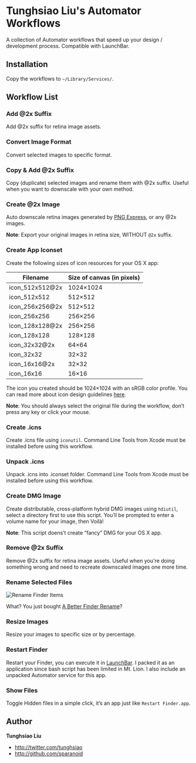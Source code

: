 # Tunghsiao Liu's Automator Workflows
A collection of Automator workflows that speed up your design / development process. Compatible with LaunchBar.


## Installation

Copy the workflows to `~/Library/Services/`.

## Workflow List

### Add @2x Suffix
Add @2x suffix for retina image assets.

### Convert Image Format
Convert selected images to specific format.

### Copy & Add @2x Suffix
Copy (duplicate) selected images and rename them with @2x suffix. Useful when you want to downscale with your own method.

### Create @2x Image
Auto downscale retina images generated by [PNG Express](http://www.pngexpress.com/), or any @2x images.

**Note**: Export your original images in retina size, WITHOUT `@2x` suffix.

### Create App Iconset
Create the following sizes of icon resources for your OS X app:

Filename | Size of canvas (in pixels)
--- | ---
icon_512x512@2x | 1024×1024
icon_512x512    | 512×512
icon_256x256@2x | 512×512
icon_256x256    | 256×256
icon_128x128@2x | 256×256
icon_128x128    | 128×128
icon_32x32@2x   | 64×64
icon_32x32      | 32×32
icon_16x16@2x   | 32×32
icon_16x16      | 16×16

The icon you created should be 1024×1024 with an sRGB color profile. You can read more about icon design guidelines [here](http://developer.apple.com/library/mac/documentation/userexperience/conceptual/applehiguidelines/IconsImages/IconsImages.html).

**Note**: You should always select the original file during the workflow, don’t press any key or click your mouse.

### Create .icns
Create .icns file using `iconutil`. Command Line Tools from Xcode must be installed before using this workflow.

### Unpack .icns
Unpack .icns into .iconset folder. Command Line Tools from Xcode must be installed before using this workflow.

### Create DMG Image
Create distributable, cross-platform hybrid DMG images using `hdiutil`, select a directory first to use this script. You’ll be prompted to enter a volume name for your image, then Voilà!

**Note**: This script doens’t create “fancy” DMG for your OS X app.

### Remove @2x Suffix
Remove @2x suffix for retina image assets. Useful when you're doing something wrong and need to recreate downscaled images one more time.

### Rename Selected Files

![Rename Finder Items](https://raw.github.com/sparanoid/screenshots/automator-workflows/01-rename-finder-items.png)

What? You just bought [A Better Finder Rename](http://www.publicspace.net/ABetterFinderRename/)?

### Resize Images
Resize your images to specific size or by percentage.

### Restart Finder
Restart your Finder, you can execute it in [LaunchBar](www.obdev.at/launchbar/). I packed it as an application since bash script has been limited in Mt. Lion. I also include an unpacked Automator service for this app.

### Show Files
Toggle Hidden files in a simple click, it’s an app just like `Restart Finder.app`.

## Author

**Tunghsiao Liu**

+ http://twitter.com/tunghsiao
+ http://github.com/sparanoid
